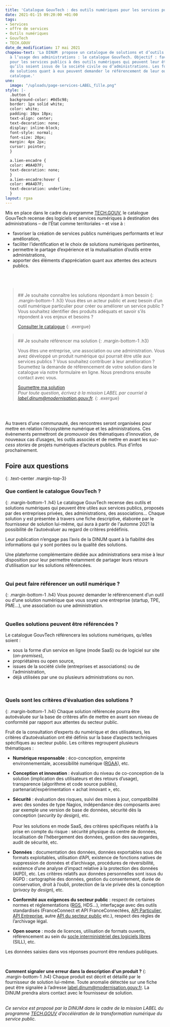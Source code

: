 ```yaml
---
title: 'Catalogue GouvTech : des outils numériques pour les services publics'
date: 2021-01-15 09:20:00 +01:00
tags:
- Services
- offre de services
- Outils numériques
- GouvTech
- TECH.GOUV
date_de_modification: 17 mai 2021
chapeau-text: 'La DINUM  propose un catalogue de solutions et d’outils numériques,
  à l’usage des administrations : le catalogue GouvTech. Objectif : favoriser le recours
  pour les services publics à des outils numériques qui peuvent leur être utiles,
  qu’ils soient issus de la société civile ou d’administrations. Les fournisseurs
  de solutions quant à eux peuvent demander le référencement de leur outil dans ce
  catalogue.'
une:
  image: "/uploads/page-services-LABEL_fille.png"
style: |-
  .button {
  background-color: #0d5c98;
  border: 1px solid white;
  color: white;
  padding: 10px 10px;
  text-align: center;
  text-decoration: none;
  display: inline-block;
  font-style: normal;
  font-size: 20px;
  margin: 4px 2px;
  cursor: pointer;
  }

  a.lien-encadre {
  color: #0A4D7F;
  text-decoration: none;
  }
  a.lien-encadre:hover {
  color: #0A4D7F;
  text-decoration: underline;
  }
layout: rgaa
---
```


Mis en place dans le cadre du programme [TECH.GOUV](https://www.numerique.gouv.fr/publications/tech-gouv-strategie-et-feuille-de-route-2019-2021/), le catalogue GouvTech recense des logiciels et services numériques à destination des administrations – de l’État comme territoriales – et vise à :

* favoriser la création de services publics numériques performants et leur amélioration,
* faciliter l’identification et le choix de solutions numériques pertinentes,
* permettre le partage d’expérience et la mutualisation d’outils entre administrations,
* apporter des éléments d’appréciation quant aux attentes des acteurs publics.
<br>
<br>


> <figure class='image-left' style='width: 4%; margin-top: 0.4rem;'><img src="/uploads/fleche-droite.png" alt=""/></figure>## Je souhaite connaître les solutions répondant à mon besoin
> {: .margin-bottom-1 .h3}
> Vous êtes un acteur public et avez besoin d’un outil numérique particulier pour créer ou améliorer un service public ? Vous souhaitez identifier des produits adéquats et savoir s’ils répondent à vos enjeux et besoins ? 
>
> <a href="https://catalogue.numerique.gouv.fr/" class="button" title="Consulter le catalogue - Lien externe">Consulter le catalogue</a>
{: .exergue}

> <figure class='image-left' style='width: 4%; margin-top: 0.4rem;'><img src="/uploads/fleche-droite.png" alt=""/></figure>## Je souhaite référencer ma solution
> {: .margin-bottom-1 .h3}
>
> Vous êtes une entreprise, une association ou une administration. Vous avez développé un produit numérique qui pourrait être utile aux services publics ? Vous souhaitez contribuer à leur amélioration ? 
> <br>Soumettez la demande de référencement de votre solution dans le catalogue via notre formulaire en ligne. Nous prendrons ensuite contact avec vous.
>
> <a href="https://www.demarches-simplifiees.fr/commencer/demande-de-referencement-au-catalogue-label" class="button" title="Soumettre ma solution - Lien externe">Soumettre ma solution</a>
> <br>
> <i>Pour toute question, écrivez à la mission LABEL par courriel à <a class="lien-encadre" href="mailto:label.dinum@modernisation.gouv.fr">label.dinum@modernisation.gouv.fr</a>.</i>
{: .exergue}
<br>
<br>

Au travers d’une communauté, des rencontres seront organisées pour mettre en relation l’écosystème numérique et les administrations. Ces évènements permettront de promouvoir des thématiques d’innovation, de nouveaux cas d’usages, les outils associés et de mettre en avant les <i><span lang="en">success stories</span></i> de projets numériques d’acteurs publics. Plus d’infos prochainement.

## **Foire aux questions**
{: .text-center .margin-top-3}
### **Que contient le catalogue GouvTech ?**
{: .margin-bottom-1 .h4}
Le catalogue GouvTech recense des outils et solutions numériques qui peuvent être utiles aux services publics, proposés par des entreprises privées, des administrations, des associations… 
Chaque solution y est présentée à travers une fiche descriptive, élaborée par le fournisseur de solution lui-même, qui aura à partir de l'automne 2021 la possibilité de l’autoévaluer au regard de critères prédéfinis.

Leur publication n’engage pas l’avis de la DINUM quant à la fiabilité des informations qui y sont portées ou la qualité des solutions.

Une plateforme complémentaire dédiée aux administrations sera mise à leur disposition pour leur permettre notamment de partager leurs retours d’utilisation sur les solutions référencées. 
<br>
<br>

### **Qui peut faire référencer un outil numérique ?**
{: .margin-bottom-1 .h4}
Vous pouvez demander le référencement d’un outil ou d’une solution numérique que vous soyez une entreprise (startup, TPE, PME…), une association ou une administration.
<br>
<br>

<h3 class="margin-bottom-1 h4"><strong>Quelles solutions peuvent être référencées&nbsp;?</strong></h3> <p>Le catalogue GouvTech référencera les solutions numériques, qu’elles soient&nbsp;:</p> <ul> <li>sous la forme d’un service en ligne (mode SaaS) ou de logiciel sur site (<span lang="en"><em>on-premises</em></span>),</li> <li>propriétaires ou open source,</li> <li>issues de la société civile (entreprises et associations) ou de l’administration,</li> <li>déjà utilisées par une ou plusieurs administrations ou non.</li> </ul>
<br>

### **Quels sont les critères d’évaluation des solutions ?**
{: .margin-bottom-1 .h4}
Chaque solution référencée pourra être autoévaluée sur la base de critères afin de mettre en avant son niveau de conformité par rapport aux attentes du secteur public.

Fruit de la consultation d’experts du numérique et des utilisateurs, les critères d’autoévaluation ont été définis sur la base d’aspects techniques spécifiques au secteur public. Les critères regroupent plusieurs thématiques :

<ul> <li> <p><strong>Numérique responsable</strong>&nbsp;: éco-conception, empreinte environnementale, accessibilité numérique (<a href="https://www.numerique.gouv.fr/publications/rgaa-accessibilite/">RGAA</a>), etc.</p> </li> <li> <p><strong>Conception et innovation</strong>&nbsp;: évaluation du niveau de co-conception de la solution (implication des utilisateurs et des retours d’usage), transparence (algorithme et code source publiés), partenariat/expérimentation «&nbsp;achat innovant&nbsp;», etc.</p> </li> <li> <p><strong>Sécurité</strong>&nbsp;: évaluation des risques, suivi des mises à jour, compatibilité avec des sondes de type Nagios, indépendance des composants avec par exemple une version de base de données, sécurité dès la conception (<span lang="en"><em>security by design</em></span>), etc. <br> <br>Pour les solutions en mode SaaS, des critères spécifiques relatifs à la prise en compte du risque&nbsp;: sécurité physique du centre de données, localisation de l’hébergement des données, gestion des sauvegardes, audit de sécurité, etc.</p> </li> <li> <p><strong>Données</strong>&nbsp;: documentation des données, données exportables sous des formats exploitables, utilisation d’API, existence de fonctions natives de suppression de données et d’archivage, procédures de réversibilité, existence d’une analyse d’impact relative à la protection des données (AIPD), etc. Les critères relatifs aux données personnelles sont issus du RGPD&nbsp;: cartographie des données, gestion du consentement, durée de conservation, droit à l’oubli, protection de la vie privée dès la conception (<em>privacy by design</em>), etc.</p> </li> <li> <p><strong>Conformité aux exigences du secteur public</strong>&nbsp;: respect de certaines normes et réglementations (<a href="/publications/referentiel-general-de-securite/">RGS</a>, HDS…), interfaçage avec des outils standardisés (FranceConnect et API FranceConnectées, <a href="https://api.gouv.fr/les-api/api-particulier" title="API Particulier - Lien externe">API Particulier</a>, <a href="https://api.gouv.fr/les-api/api-entreprise" title="API Entreprise - Lien externe">API Entreprise</a>, autre <a href="https://api.gouv.fr/" title="API du secteur public - Lien externe">API du secteur public</a> etc.), respect des règles de l’archivage légal.</p> </li> <li> <p><strong>Open source</strong>&nbsp;: mode de licences, utilisation de formats ouverts, référencement au sein du <a href="https://sill.etalab.gouv.fr/" title="Socle interministériel des logiciels libres - Lien externe">socle interministériel des logiciels libres</a> (SILL), etc.</p> </li> </ul>

<p>Les données saisies dans vos réponses pourront être rendues publiques.</p>
<br>

**Comment signaler une erreur dans la description d'un produit ?**
{: .margin-bottom-1 .h4}
Chaque produit est décrit et détaillé par le fournisseur de solution lui-même. Toute anomalie détectée sur une fiche peut être signalée à l’adresse [label.dinum@modernisation.gouv.fr](mailto:label.dinum@modernisation.gouv.fr). La DINUM prendra alors contact avec le fournisseur de solution.
<br>
<br>

*Ce service est proposé par la DINUM dans le cadre de la mission LABEL du programme [TECH.GOUV](https://www.numerique.gouv.fr/publications/tech-gouv-strategie-et-feuille-de-route-2019-2021/) d’accélération de la transformation numérique du service public.*
